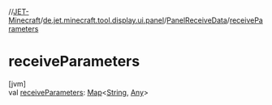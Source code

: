 //[JET-Minecraft](../../../index.md)/[de.jet.minecraft.tool.display.ui.panel](../index.md)/[PanelReceiveData](index.md)/[receiveParameters](receive-parameters.md)

# receiveParameters

[jvm]\
val [receiveParameters](receive-parameters.md): [Map](https://kotlinlang.org/api/latest/jvm/stdlib/kotlin.collections/-map/index.html)&lt;[String](https://kotlinlang.org/api/latest/jvm/stdlib/kotlin/-string/index.html), [Any](https://kotlinlang.org/api/latest/jvm/stdlib/kotlin/-any/index.html)&gt;
